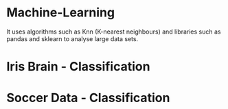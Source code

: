 # Machine-Learning
It uses algorithms such as Knn (K-nearest neighbours) and libraries such as pandas and sklearn to analyse large data sets.

# Iris Brain - Classification

# Soccer Data - Classification
